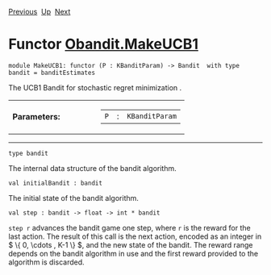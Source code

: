 <div class="navbar">

[Previous](Obandit.MakeAlphaUCB.html "Obandit.MakeAlphaUCB")
 [Up](Obandit.html "Obandit")
 [Next](Obandit.MakeParametrizableEpsilonGreedy.html "Obandit.MakeParametrizableEpsilonGreedy")

</div>

# Functor [Obandit.MakeUCB1](type_Obandit.MakeUCB1.html)

    module MakeUCB1: functor (P : KBanditParam) -> Bandit  with type bandit = banditEstimates

<div class="info module top">

<div class="info-desc">

The UCB1 Bandit for stochastic regret minimization .

</div>

</div>

<table>
<colgroup>
<col style="width: 50%" />
<col style="width: 50%" />
</colgroup>
<tbody>
<tr class="odd">
<td style="text-align: left;"><strong>Parameters:</strong></td>
<td><table>
<tbody>
<tr class="odd">
<td style="text-align: center;"><code>P</code></td>
<td style="text-align: center;">:</td>
<td><code class="type">KBanditParam</code></td>
</tr>
</tbody>
</table></td>
</tr>
</tbody>
</table>

-----

    type bandit 

<div class="info">

<div class="info-desc">

The internal data structure of the bandit algorithm.

</div>

</div>

    val initialBandit : bandit

<div class="info">

<div class="info-desc">

The initial state of the bandit algorithm.

</div>

</div>

    val step : bandit -> float -> int * bandit

<div class="info">

<div class="info-desc">

`step r` advances the bandit game one step, where `r` is the reward for
the last action. The result of this call is the next action, encoded as
an integer in $ \\{ 0, \\cdots , K-1 \\} $, and the new state of the
bandit. The reward range depends on the bandit algorithm in use and the
first reward provided to the algorithm is discarded.

</div>

</div>
